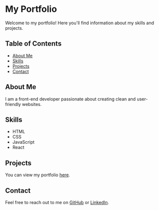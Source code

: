 # My Portfolio

Welcome to my portfolio! Here you'll find information about my skills and projects.

## Table of Contents
- [About Me](#about-me)
- [Skills](#skills)
- [Projects](#projects)
- [Contact](#contact)

## About Me
I am a front-end developer passionate about creating clean and user-friendly websites.

## Skills
- HTML
- CSS
- JavaScript
- React

## Projects
You can view my portfolio [here](https://fauzdaar.github.io/Portfolio/heartless.html).

## Contact
Feel free to reach out to me on [GitHub](https://github.com/yourusername) or [LinkedIn](https://www.linkedin.com/in/yourusername).
